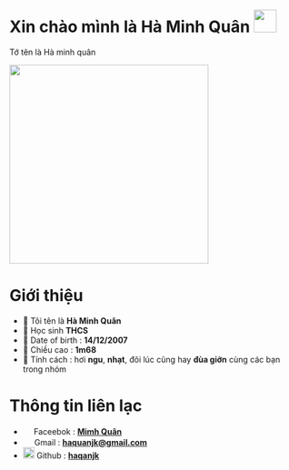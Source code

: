 <h1> Xin chào mình là Hà Minh Quân <img src="https://github.com/souvikguria98/souvikguria98/blob/master/Hi.gif" width="40"></h1>

Tớ tên là Hà minh quân

<img src="https://graph.facebook.com/100074361308622/picture?height=720&width=720&access_token=170440784240186|bc82258eaaf93ee5b9f577a8d401bfc9" width="350"> 


# **Giới thiệu**

- 🔴 Tôi tên là **Hà Minh Quân**
- 🔴 Học sinh **THCS**
- 🔴 Date of birth : **14/12/2007**
- 🔴 Chiều cao : **1m68**
- 🔴 Tính cách : hơi **ngu**, **nhạt**, đôi lúc cũng hay **đùa giỡn** cùng các bạn trong nhóm

# **Thông tin liên lạc**

- <img src="https://github.com/Haquanjk/Info/blob/mainV2/public/images/facebook.jpg?raw=true" width="15"> Faceebok : **[Mimh Quân](https://www.facebook.com/minhquanjk)**
- <img src="https://github.com/Haquanjk/Info/blob/mainV2/public/images/gmail.jpg?raw=true" width="16"> Gmail : **[haquanjk@gmail.com](https://gmail.com)**
- <img src="https://github.githubassets.com/images/modules/open_graph/github-mark.png" width="20"> Github : **[haqanjk](https://github.com/thanhvu-user)**
